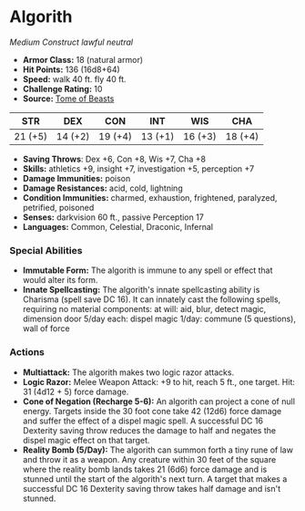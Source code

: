 # Algorith

*Medium* *Construct* *lawful neutral*

- **Armor Class:** 18 (natural armor)
- **Hit Points:** 136 (16d8+64)
- **Speed:** walk 40 ft. fly 40 ft.
- **Challenge Rating:** 10
- **Source:** [Tome of Beasts](https://koboldpress.com/kpstore/product/tome-of-beasts-for-5th-edition-print/)

| STR | DEX | CON | INT | WIS | CHA |
| --- | --- | --- | --- | --- | --- |
| 21 (+5) | 14 (+2) | 19 (+4) | 13 (+1) | 16 (+3) | 18 (+4) |

- **Saving Throws**: Dex +6, Con +8, Wis +7, Cha +8
- **Skills:** athletics +9, insight +7, investigation +5, perception +7
- **Damage Immunities:** poison
- **Damage Resistances:** acid, cold, lightning
- **Condition Immunities:** charmed, exhaustion, frightened, paralyzed, petrified, poisoned
- **Senses:** darkvision 60 ft., passive Perception 17
- **Languages:** Common, Celestial, Draconic, Infernal
### Special Abilities
- **Immutable Form:** The algorith is immune to any spell or effect that would alter its form.
- **Innate Spellcasting:** The algorith's innate spellcasting ability is Charisma (spell save DC 16). It can innately cast the following spells, requiring no material components:  at will: aid, blur, detect magic, dimension door  5/day each: dispel magic  1/day: commune (5 questions), wall of force
### Actions
- **Multiattack:** The algorith makes two logic razor attacks.
- **Logic Razor:** Melee Weapon Attack: +9 to hit, reach 5 ft., one target. Hit: 31 (4d12 + 5) force damage.
- **Cone of Negation (Recharge 5-6):** An algorith can project a cone of null energy. Targets inside the 30 foot cone take 42 (12d6) force damage and suffer the effect of a dispel magic spell. A successful DC 16 Dexterity saving throw reduces the damage to half and negates the dispel magic effect on that target.
- **Reality Bomb (5/Day):** The algorith can summon forth a tiny rune of law and throw it as a weapon. Any creature within 30 feet of the square where the reality bomb lands takes 21 (6d6) force damage and is stunned until the start of the algorith's next turn. A target that makes a successful DC 16 Dexterity saving throw takes half damage and isn't stunned.
